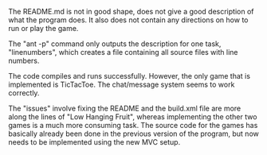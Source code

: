 The README.md is not in good shape, does not give a good description of what the program does. It also does not contain any directions on how to run or play the game.

The "ant -p" command only outputs the description for one task, "linenumbers", which creates a file containing all source files with line numbers. 

The code compiles and runs successfully. However, the only game that is implemented is TicTacToe. The chat/message system seems to work correctly. 

The "issues" involve fixing the README and the build.xml file are more along the lines of "Low Hanging Fruit", whereas implementing the other two games is a much more consuming task. The source code for the games has basically already been done in the previous version of the program, but now needs to be implemented using the new MVC setup.